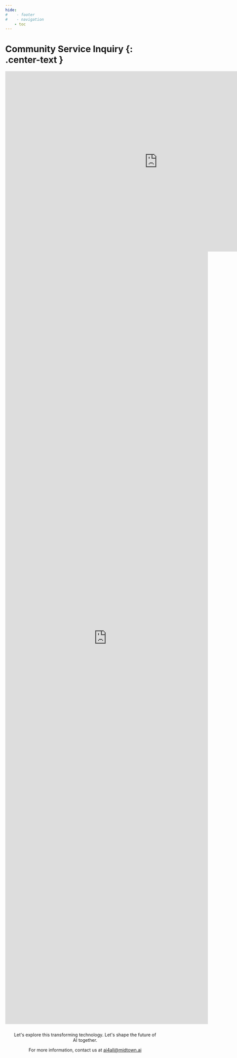 ```yaml
---
hide:
#    - footer
#    - navigation
    - toc
---
```

# Community Service Inquiry {: .center-text }

<div class="center-text">

<iframe src="https://docs.google.com/presentation/d/e/2PACX-1vQ30p3Z26IZ0K-SPakUev1gr8svTpuYiNvaKkyt6telR5QHiyK1x47K3M3wL-BXxp3az0ofEo1hiICG/embed?start=false&loop=false&delayms=3000" frameborder="0" width="960" height="569" allowfullscreen="true" mozallowfullscreen="true" webkitallowfullscreen="true"></iframe>

<iframe src="https://docs.google.com/forms/d/e/1FAIpQLSf5dLv6PysWMDJP2FdMEG0Ix8_qivmefQ7EPY4TbDBpRtXnvQ/viewform?embedded=true" width="640" height="2437" frameborder="0" marginheight="0" marginwidth="0">Loading…</iframe>
</div>

<div style="margin: 5%; text-align: center;" markdown>

Let's explore this transforming technology. Let's shape the future of AI together.

For more information, contact us at [ai4all@midtown.ai](mailto:ai4all@midtown.ai)

</div>
